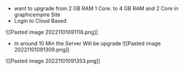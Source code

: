 - want to upgrade from 2 GB RAM 1 Core. to 4 GB RAM and 2 Core in graphicempire Site
- Login to Cloud Based 





![[Pasted image 20221101091116.png]]
- In around 10 Min the Server Will be upgrade
![[Pasted image 20221101091309.png]]

![[Pasted image 20221101091353.png]]